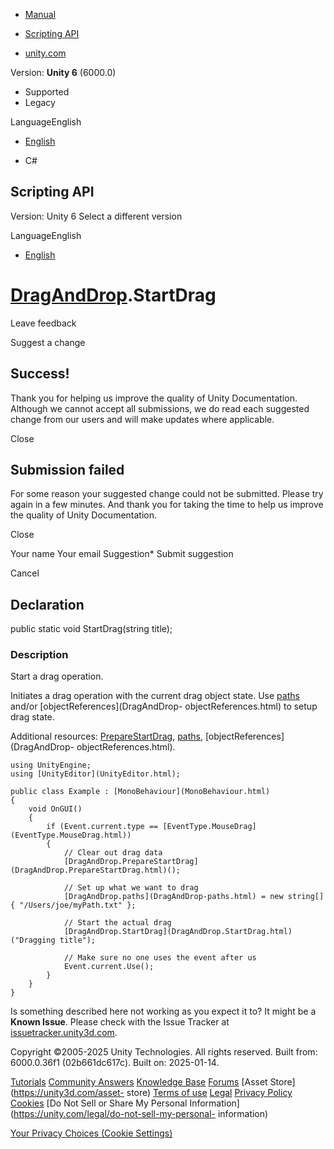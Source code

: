 [ ]()

  * [Manual](../Manual/index.html)
  * [Scripting API](../ScriptReference/index.html)

  * [unity.com](https://unity.com/)

Version: **Unity 6** (6000.0)

  * Supported
  * Legacy

LanguageEnglish

  * [English]()

  * C#

[ ](https://docs.unity3d.com)

## Scripting API

Version: Unity 6 Select a different version

LanguageEnglish

  * [English]()

#  [DragAndDrop](DragAndDrop.html).StartDrag

Leave feedback

Suggest a change

## Success!

Thank you for helping us improve the quality of Unity Documentation. Although
we cannot accept all submissions, we do read each suggested change from our
users and will make updates where applicable.

Close

## Submission failed

For some reason your suggested change could not be submitted. Please <a>try
again</a> in a few minutes. And thank you for taking the time to help us
improve the quality of Unity Documentation.

Close

Your name Your email Suggestion* Submit suggestion

Cancel

[ ]()

## Declaration

public static void StartDrag(string title);

### Description

Start a drag operation.

Initiates a drag operation with the current drag object state. Use
[paths](DragAndDrop-paths.html) and/or [objectReferences](DragAndDrop-
objectReferences.html) to setup drag state.  
  
Additional resources: [PrepareStartDrag](DragAndDrop.PrepareStartDrag.html),
[paths](DragAndDrop-paths.html), [objectReferences](DragAndDrop-
objectReferences.html).

    
    
    using UnityEngine;
    using [UnityEditor](UnityEditor.html);  
      
    public class Example : [MonoBehaviour](MonoBehaviour.html)
    {
        void OnGUI()
        {
            if (Event.current.type == [EventType.MouseDrag](EventType.MouseDrag.html))
            {
                // Clear out drag data
                [DragAndDrop.PrepareStartDrag](DragAndDrop.PrepareStartDrag.html)();  
      
                // Set up what we want to drag
                [DragAndDrop.paths](DragAndDrop-paths.html) = new string[] { "/Users/joe/myPath.txt" };  
      
                // Start the actual drag
                [DragAndDrop.StartDrag](DragAndDrop.StartDrag.html)("Dragging title");  
      
                // Make sure no one uses the event after us
                Event.current.Use();
            }
        }
    }
    

Is something described here not working as you expect it to? It might be a
**Known Issue**. Please check with the Issue Tracker at
[issuetracker.unity3d.com](https://issuetracker.unity3d.com).

Copyright ©2005-2025 Unity Technologies. All rights reserved. Built from:
6000.0.36f1 (02b661dc617c). Built on: 2025-01-14.

[Tutorials](https://unity3d.com/learn) [Community
Answers](https://answers.unity3d.com) [Knowledge
Base](https://support.unity3d.com/hc/en-us)
[Forums](https://forum.unity3d.com) [Asset Store](https://unity3d.com/asset-
store) [Terms of use](https://docs.unity3d.com/Manual/TermsOfUse.html)
[Legal](https://unity.com/legal) [Privacy
Policy](https://unity.com/legal/privacy-policy)
[Cookies](https://unity.com/legal/cookie-policy) [Do Not Sell or Share My
Personal Information](https://unity.com/legal/do-not-sell-my-personal-
information)

[Your Privacy Choices (Cookie Settings)](javascript:void\(0\);)

